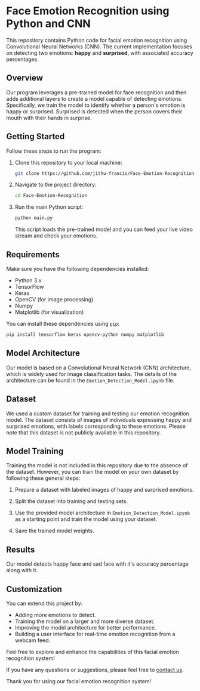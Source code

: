 # Face Emotion Recognition using Python and CNN


This repository contains Python code for facial emotion recognition using Convolutional Neural Networks (CNN). The current implementation focuses on detecting two emotions: **happy** and **surprised**, with associated accuracy percentages.

## Overview

Our program leverages a pre-trained model for face recognition and then adds additional layers to create a model capable of detecting emotions. Specifically, we train the model to identify whether a person's emotion is happy or surprised. Surprised is detected when the person covers their mouth with their hands in surprise.

## Getting Started

Follow these steps to run the program:

1. Clone this repository to your local machine:

   ```bash
   git clone https://github.com/jithu-francis/Face-Emotion-Recognition.git
   ```

2. Navigate to the project directory:

   ```bash
   cd Face-Emotion-Recognition
   ```

3. Run the main Python script:

   ```bash
   python main.py
   ```

   This script loads the pre-trained model and you can feed your live video stream and check your emotions.

## Requirements

Make sure you have the following dependencies installed:

- Python 3.x
- TensorFlow
- Keras
- OpenCV (for image processing)
- Numpy
- Matplotlib (for visualization)

You can install these dependencies using `pip`:

```bash
pip install tensorflow keras opencv-python numpy matplotlib
```

## Model Architecture

Our model is based on a Convolutional Neural Network (CNN) architecture, which is widely used for image classification tasks. The details of the architecture can be found in the `Emotion_Detection_Model.ipynb` file.

## Dataset

We used a custom dataset for training and testing our emotion recognition model. The dataset consists of images of individuals expressing happy and surprised emotions, with labels corresponding to these emotions. Please note that this dataset is not publicly available in this repository.

## Model Training

Training the model is not included in this repository due to the absence of the dataset. However, you can train the model on your own dataset by following these general steps:

1. Prepare a dataset with labeled images of happy and surprised emotions.

2. Split the dataset into training and testing sets.

3. Use the provided model architecture in `Emotion_Detection_Model.ipynb` as a starting point and train the model using your dataset.

4. Save the trained model weights.

## Results

Our model detects happy face and sad face with it's accuracy percentage along with it.

## Customization

You can extend this project by:

- Adding more emotions to detect.
- Training the model on a larger and more diverse dataset.
- Improving the model architecture for better performance.
- Building a user interface for real-time emotion recognition from a webcam feed.

Feel free to explore and enhance the capabilities of this facial emotion recognition system!

If you have any questions or suggestions, please feel free to [contact us](mailto:jithufrancis2000@gmail.com).

Thank you for using our facial emotion recognition system!
